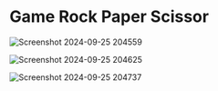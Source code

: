 # Game Rock Paper Scissor

![Screenshot 2024-09-25 204559](https://github.com/user-attachments/assets/36bc589b-14f6-4b2b-9e28-45b5154909bc)

![Screenshot 2024-09-25 204625](https://github.com/user-attachments/assets/63f260af-2118-4b80-8b87-75fe250afb54)

![Screenshot 2024-09-25 204737](https://github.com/user-attachments/assets/57e17432-1fa4-40fd-8e83-8bf9973f6342)
